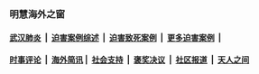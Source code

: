 
### 明慧海外之窗

####  [武汉肺炎](indexes/365.md?t=05101401) &nbsp;|&nbsp;  [迫害案例综述](indexes/328.md?t=05101401) &nbsp;|&nbsp; [迫害致死案例](indexes/277.md?t=05101401)  &nbsp;|&nbsp; [更多迫害案例](indexes/81.md?t=05101401)  &nbsp;|&nbsp; 
####  [时事评论](indexes/19.md?t=05101401) &nbsp;|&nbsp; [海外简讯](indexes/245.md?t=05101401)&nbsp;|&nbsp;  [社会支持](indexes/140.md?t=05101401) &nbsp;|&nbsp; [褒奖决议](indexes/282.md?t=05101401) &nbsp;|&nbsp; [社区报道](indexes/91.md?t=05101401)  &nbsp;|&nbsp; [天人之间](indexes/78.md?t=05101401) 

